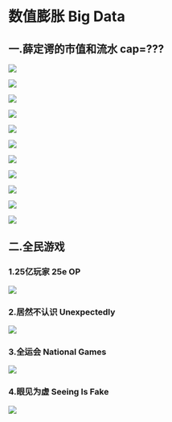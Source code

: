 # 数值膨胀   Big Data


## 一.薛定谔的市值和流水  cap=???

![](https://github.com/DreamingCats/miHoYoJokes/raw/main/genshitjokes/数值膨胀/薛定谔的市值与流水/米哈游市值-8000亿人民币.jpg)

![](https://github.com/DreamingCats/miHoYoJokes/raw/main/genshitjokes/数值膨胀/薛定谔的市值与流水/米哈游市值-2274亿美元.jpg)

![](https://github.com/DreamingCats/miHoYoJokes/raw/main/genshitjokes/数值膨胀/薛定谔的市值与流水/米哈游市值-8000亿美元.jpg)

![](https://github.com/DreamingCats/miHoYoJokes/raw/main/genshitjokes/数值膨胀/薛定谔的市值与流水/半个月4000亿.jpg)

![](https://github.com/DreamingCats/miHoYoJokes/raw/main/genshitjokes/数值膨胀/薛定谔的市值与流水/2500亿.jpg)

![](https://github.com/DreamingCats/miHoYoJokes/raw/main/genshitjokes/数值膨胀/薛定谔的市值与流水/一天4000亿刀.jpg)

![](https://github.com/DreamingCats/miHoYoJokes/raw/main/genshitjokes/数值膨胀/薛定谔的市值与流水/美军一年支出.jpg)

![](https://github.com/DreamingCats/miHoYoJokes/raw/main/genshitjokes/数值膨胀/薛定谔的市值与流水/十倍.jpg)

![](https://github.com/DreamingCats/miHoYoJokes/raw/main/genshitjokes/数值膨胀/薛定谔的市值与流水/流水四剑客.jpg)

![](https://github.com/DreamingCats/miHoYoJokes/raw/main/genshitjokes/数值膨胀/薛定谔的市值与流水/三星收购不起.jpg)

![](https://github.com/DreamingCats/miHoYoJokes/raw/main/genshitjokes/数值膨胀/薛定谔的市值与流水/点赞鸡场市值.jpg)

## 二.全民游戏

### 1.25亿玩家   25e OP

![](https://github.com/DreamingCats/miHoYoJokes/raw/main/genshitjokes/数值膨胀/全民游戏/25亿玩家.jpg)

### 2.居然不认识   Unexpectedly

![](https://github.com/DreamingCats/miHoYoJokes/raw/main/genshitjokes/数值膨胀/全民游戏/居然不认识.jpg)

### 3.全运会   National Games

![](https://github.com/DreamingCats/miHoYoJokes/raw/main/genshitjokes/数值膨胀/全民游戏/全运会.jpg)

### 4.眼见为虚   Seeing Is Fake  

![](https://github.com/DreamingCats/miHoYoJokes/raw/main/genshitjokes/数值膨胀/全民游戏/眼见为虚.jpg)